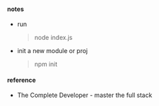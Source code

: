 #### notes

-   run

    > node index.js

-   init a new module or proj
    > npm init

#### reference

-   The Complete Developer - master the full stack
